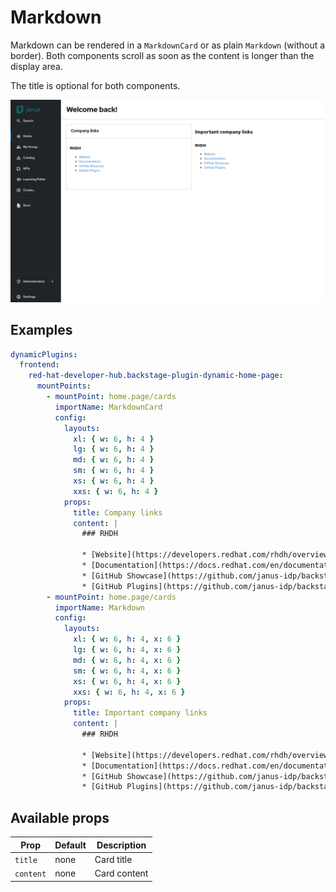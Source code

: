 # Markdown

Markdown can be rendered in a `MarkdownCard` or as plain `Markdown` (without a border). Both components scroll as soon as the content is longer than the display area.

The title is optional for both components.

![Home page with a markdown card with and without a border](markdown.png)

## Examples

```yaml
dynamicPlugins:
  frontend:
    red-hat-developer-hub.backstage-plugin-dynamic-home-page:
      mountPoints:
        - mountPoint: home.page/cards
          importName: MarkdownCard
          config:
            layouts:
              xl: { w: 6, h: 4 }
              lg: { w: 6, h: 4 }
              md: { w: 6, h: 4 }
              sm: { w: 6, h: 4 }
              xs: { w: 6, h: 4 }
              xxs: { w: 6, h: 4 }
            props:
              title: Company links
              content: |
                ### RHDH

                * [Website](https://developers.redhat.com/rhdh/overview)
                * [Documentation](https://docs.redhat.com/en/documentation/red_hat_developer_hub/)
                * [GitHub Showcase](https://github.com/janus-idp/backstage-showcase)
                * [GitHub Plugins](https://github.com/janus-idp/backstage-plugins)
        - mountPoint: home.page/cards
          importName: Markdown
          config:
            layouts:
              xl: { w: 6, h: 4, x: 6 }
              lg: { w: 6, h: 4, x: 6 }
              md: { w: 6, h: 4, x: 6 }
              sm: { w: 6, h: 4, x: 6 }
              xs: { w: 6, h: 4, x: 6 }
              xxs: { w: 6, h: 4, x: 6 }
            props:
              title: Important company links
              content: |
                ### RHDH

                * [Website](https://developers.redhat.com/rhdh/overview)
                * [Documentation](https://docs.redhat.com/en/documentation/red_hat_developer_hub/)
                * [GitHub Showcase](https://github.com/janus-idp/backstage-showcase)
                * [GitHub Plugins](https://github.com/janus-idp/backstage-plugins)
```

## Available props

| Prop      | Default | Description  |
| --------- | ------- | ------------ |
| `title`   | none    | Card title   |
| `content` | none    | Card content |
